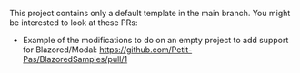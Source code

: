 This project contains only a default template in the main branch. 
You might be interested to look at these PRs: 
- Example of the modifications to do on an empty project to add support for Blazored/Modal: https://github.com/Petit-Pas/BlazoredSamples/pull/1